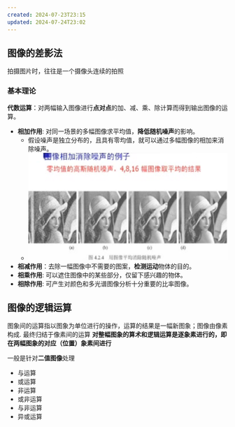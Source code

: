 ```yaml
---
created: 2024-07-23T23:15
updated: 2024-07-24T23:02
---
```


## 图像的差影法

拍摄图片时，往往是一个摄像头连续的拍照

### 基本理论

**代数运算**：对两幅输入图像进行**点对点**的加、减、乘、除计算而得到输出图像的运算。

- **相加作用**: 对同一场景的多幅图像求平均值，**降低随机噪声**的影响。
  - 假设噪声是独立分布的，且具有零均值，就可以通过多幅图像的相加来消除噪声。
  - ![](./assets/image-10-图像合成-2024-07-24_23-02-01-073.png)
- **相减作用**：去除一幅图像中不需要的图案，**检测运动**物体的目的。
- **相乘作用**: 可以遮住图像中的某些部分，仅留下感兴趣的物体。
- **相除作用**: 可产生对颜色和多光谱图像分析十分重要的比率图像。

## 图像的逻辑运算

图象间的运算指以图象为单位进行的操作，运算的结果是一幅新图象；图像由像素构成. 最终归结于像素间的运算
**对整幅图象的算术和逻辑运算是逐象素进行的，即在两幅图象的对应（位置）象素间进行**

一般是针对**二值图像**处理

- 与运算
- 或运算
- 非运算
- 或非运算
- 与非运算
- 异或运算
